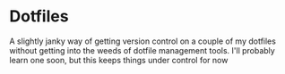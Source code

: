 # Dotfiles

A slightly janky way of getting version control on a couple of my dotfiles without getting into the weeds of dotfile management tools.
I'll probably learn one soon, but this keeps things under control for now
